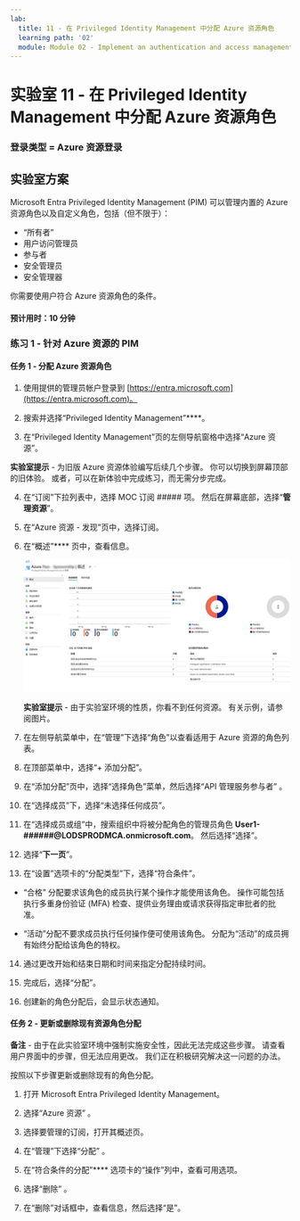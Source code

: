 ```yaml
---
lab:
  title: 11 - 在 Privileged Identity Management 中分配 Azure 资源角色
  learning path: '02'
  module: Module 02 - Implement an authentication and access management solution
---
```


# 实验室 11 - 在 Privileged Identity Management 中分配 Azure 资源角色

### 登录类型 = Azure 资源登录

## 实验室方案

Microsoft Entra Privileged Identity Management (PIM) 可以管理内置的 Azure 资源角色以及自定义角色，包括（但不限于）：

- “所有者”
- 用户访问管理员
- 参与者
- 安全管理员
- 安全管理器

你需要使用户符合 Azure 资源角色的条件。

#### 预计用时：10 分钟

### 练习 1 - 针对 Azure 资源的 PIM

#### 任务 1 - 分配 Azure 资源角色

1. 使用提供的管理员帐户登录到 [https://entra.microsoft.com](https://entra.microsoft.com)。

2. 搜索并选择“Privileged Identity Management”****。

3. 在“Privileged Identity Management”页的左侧导航窗格中选择“Azure 资源”。

**实验室提示** - 为旧版 Azure 资源体验编写后续几个步骤。  你可以切换到屏幕顶部的旧体验。 或者，可以在新体验中完成练习，而无需分步完成。

4. 在“订阅”下拉列表中，选择 MOC 订阅 ##### 项。 然后在屏幕底部，选择“**管理资源**”。

5. 在“Azure 资源 - 发现”页中，选择订阅。

6. 在“概述”**** 页中，查看信息。

   ![显示最近添加的 Azure 资源的屏幕图像](./media/lp4-mod3-pim-az-resource-overview.png)

   **实验室提示** - 由于实验室环境的性质，你看不到任何资源。 有关示例，请参阅图片。

7. 在左侧导航菜单中，在“管理”下选择“角色”以查看适用于 Azure 资源的角色列表。

8. 在顶部菜单中，选择“+ 添加分配”。

9. 在“添加分配”页中，选择“选择角色”菜单，然后选择“API 管理服务参与者” 。

10. 在“选择成员”下，选择“未选择任何成员”。

11. 在“选择成员或组”中，搜索组织中将被分配角色的管理员角色 **User1-######@LODSPRODMCA.onmicrosoft.com**。  然后选择“选择”。

12. 选择“**下一页**”。

13. 在“设置”选项卡的“分配类型”下，选择“符合条件”。

   - “合格”  分配要求该角色的成员执行某个操作才能使用该角色。 操作可能包括执行多重身份验证 (MFA) 检查、提供业务理由或请求获得指定审批者的批准。

   - “活动”分配不要求成员执行任何操作便可使用该角色。 分配为“活动”的成员拥有始终分配给该角色的特权。

14. 通过更改开始和结束日期和时间来指定分配持续时间。

15. 完成后，选择“分配”。

16. 创建新的角色分配后，会显示状态通知。

#### 任务 2 - 更新或删除现有资源角色分配

**备注** - 由于在此实验室环境中强制实施安全性，因此无法完成这些步骤。  请查看用户界面中的步骤，但无法应用更改。  我们正在积极研究解决这一问题的办法。

按照以下步骤更新或删除现有的角色分配。

1. 打开 Microsoft Entra Privileged Identity Management。

2. 选择“Azure 资源” 。

3. 选择要管理的订阅，打开其概述页。

4. 在“管理”下选择“分配” 。

5. 在“符合条件的分配”**** 选项卡的“操作”列中，查看可用选项。

6. 选择“删除” 。

7. 在“删除”对话框中，查看信息，然后选择“是”。
